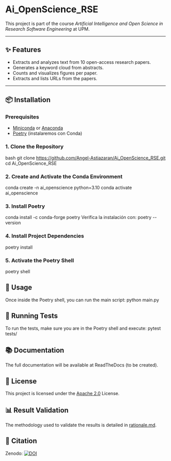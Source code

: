 # Ai_OpenScience_RSE

This project is part of the course *Artificial Intelligence and Open Science in Research Software Engineering* at UPM.

---

## ✨ Features
- Extracts and analyzes text from 10 open-access research papers.
- Generates a keyword cloud from abstracts.
- Counts and visualizes figures per paper.
- Extracts and lists URLs from the papers.

---

## 📦 Installation

### Prerequisites
- [Miniconda](https://docs.conda.io/en/latest/miniconda.html) or [Anaconda](https://www.anaconda.com/products/distribution)
- [Poetry](https://python-poetry.org/docs/#installation) (instalaremos con Conda)

### 1. Clone the Repository
bash
git clone https://github.com/Angel-Astiazaran/Ai_OpenScience_RSE.git
cd Ai_OpenScience_RSE


### 2. Create and Activate the Conda Environment
conda create -n ai_openscience python=3.10
conda activate ai_openscience

### 3. Install Poetry
conda install -c conda-forge poetry
Verifica la instalación con:
poetry --version

### 4. Install Project Dependencies
poetry install 

### 5. Activate the Poetry Shell
poetry shell

## 🚀 Usage
Once inside the Poetry shell, you can run the main script:
python main.py

## 🧪 Running Tests
To run the tests, make sure you are in the Poetry shell and execute:
pytest tests/

## 📚 Documentation

The full documentation will be available at ReadTheDocs (to be created).

## 📄 License
This project is licensed under the [Apache 2.0](LICENSE) License.

## 📊 Result Validation  
The methodology used to validate the results is detailed in [rationale.md](rationale.md).

## 📑 Citation
Zenodo:
[![DOI](https://zenodo.org/badge/DOI/10.5281/zenodo.14962748.svg)](https://doi.org/10.5281/zenodo.14962748)